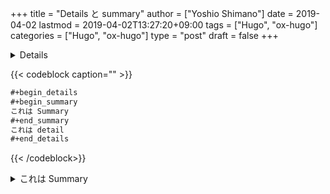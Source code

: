 +++
title = "Details と summary"
author = ["Yoshio Shimano"]
date = 2019-04-02
lastmod = 2019-04-02T13:27:20+09:00
tags = ["Hugo", "ox-hugo"]
categories = ["Hugo", "ox-hugo"]
type = "post"
draft = false
+++

<details>
<p class="details">ox-hugo を使って Details と Summary を書く方法です。
</p>
</details>

{{< codeblock caption="" >}}
```org
#+begin_details
#+begin_summary
これは Summary
#+end_summary
これは detail
#+end_details
```
{{< /codeblock>}}

<details>
<summary>
これは Summary
</summary>
<p class="details">

これは detail
</p>
</details>
